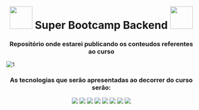 <h1 align="center"><img src="https://usagif.com/wp-content/uploads/gifs/fire-65.gif" width="60px">  Super Bootcamp Backend <img src="https://usagif.com/wp-content/uploads/gifs/fire-65.gif" width="60px"> </h1>

<h3 align="center">Repositório onde estarei publicando os conteudos referentes ao curso</h3>

![1](https://user-images.githubusercontent.com/82295321/218338567-9bc3b712-8140-4c3a-9614-761748630bbd.png)

<h3 align="center"> As tecnologias que serão apresentadas ao decorrer do curso serão: </h3>
<div align="center">
  <img src="https://img.shields.io/badge/MongoDB-white?style=for-the-badge&logo=mongodb&logoColor=4EA94B">
  <img src="https://img.shields.io/badge/Express.js-000000?style=for-the-badge&logo=express&logoColor=white">
  <img src="https://img.shields.io/badge/Node.js-339933?style=for-the-badge&logo=nodedotjs&logoColor=white">
  <img src="https://img.shields.io/badge/JavaScript-F7DF1E?style=for-the-badge&logo=javascript&logoColor=black">
   <img src="https://img.shields.io/badge/Mongoose-00C58E?style=for-the-badge">
     <img src="https://img.shields.io/badge/Git-F05032?style=for-the-badge&logo=git&logoColor=white">
  <img src="https://img.shields.io/badge/GitHub-100000?style=for-the-badge&logo=github&logoColor=white">
  <img src="https://img.shields.io/badge/Postman-FF6C37?style=for-the-badge&logo=Postman&logoColor=white">
</div>


